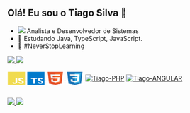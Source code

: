 ## Olá! Eu sou o Tiago Silva 👋

- <img height="14em" src="https://user-images.githubusercontent.com/51085904/145732783-9e2aedbd-18b9-4037-8e75-ce15645280fd.png"/> Analista e Desenvolvedor de Sistemas
- 📖 Estudando Java, TypeScript, JavaScript.
- 🚀 #NeverStopLearning

<div>
  <a href="https://github.com/TiagoHSF">
  <img height="180em" src="https://github-readme-stats.vercel.app/api?username=TiagoHSF&show_icons=true&theme=dark&include_all_commits=true&count_private=true"/>
  <img height="180em" src="https://github-readme-stats.vercel.app/api/top-langs/?username=TiagoHSF&layout=compact&langs_count=7&theme=dark"/>
</div>

<div style="display: inline_block"><br>
  <img align="center" alt="Tiago-Js" height="30" width="40" src="https://raw.githubusercontent.com/devicons/devicon/master/icons/javascript/javascript-plain.svg">
  <img align="center" alt=" Tiago-Ts" height="30" width="40" src="https://raw.githubusercontent.com/devicons/devicon/master/icons/typescript/typescript-plain.svg">
  <img align="center" alt="Tiago-HTML" height="30" width="40" src="https://raw.githubusercontent.com/devicons/devicon/master/icons/html5/html5-original.svg">
  <img align="center" alt="Tiago-CSS" height="30" width="40" src="https://raw.githubusercontent.com/devicons/devicon/master/icons/css3/css3-original.svg">
  <img align="center" alt="Tiago-PHP" height="70" width="70" src="https://cdn.jsdelivr.net/gh/devicons/devicon/icons/php/php-original.svg">
  <img align="center" alt="Tiago-ANGULAR" height="40" width="40" src="https://cdn.jsdelivr.net/gh/devicons/devicon/icons/angularjs/angularjs-original.svg">
</div>
  
##
  
  <div> 
   
<a href="https://www.linkedin.com/in/tiagohsilvati/" target="_blank"><img src="https://img.shields.io/badge/-LinkedIn-%230077B5?style=for-the-badge&logo=linkedin&logoColor=white" target="_blank">
</a>
<a href = "mailto:tiagohs.hotmart@gmail.com"><img src="https://img.shields.io/badge/-Gmail-%23333?style=for-the-badge&logo=gmail&logoColor=white" target="_blank"></a>
    
   
  
</div>
